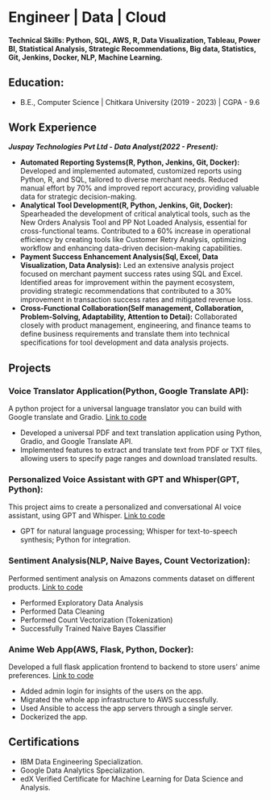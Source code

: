 # Engineer | Data | Cloud

#### Technical Skills: Python, SQL, AWS, R, Data Visualization, Tableau, Power BI, Statistical Analysis, Strategic Recommendations, Big data, Statistics, Git, Jenkins, Docker, NLP, Machine Learning.

## Education:
- B.E., Computer Science | Chitkara University (2019 - 2023) | CGPA - 9.6		

## Work Experience
***Juspay Technologies Pvt Ltd - Data Analyst(2022 - Present):***
-  **Automated Reporting Systems(R, Python, Jenkins, Git, Docker):** Developed and implemented automated, customized reports using Python, R, and SQL, tailored to diverse merchant needs. Reduced manual effort by 70% and improved report accuracy, providing valuable data for strategic decision-making.
- **Analytical Tool Development(R, Python, Jenkins, Git, Docker):** Spearheaded the development of critical analytical tools, such as the New Orders Analysis Tool and PP Not Loaded Analysis, essential for cross-functional teams. Contributed to a 60% increase in operational efficiency by creating tools like Customer Retry Analysis, optimizing workflow and enhancing data-driven decision-making capabilities.
- **Payment Success Enhancement Analysis(Sql, Excel, Data Visualization, Data Analysis):** Led an extensive analysis project focused on merchant payment success rates using SQL and Excel. Identified areas for improvement within the payment ecosystem, providing strategic recommendations that contributed to a 30% improvement in transaction success rates and mitigated revenue loss.
- **Cross-Functional Collaboration(Self management, Collaboration, Problem-Solving, Adaptability, Attention to Detai):** Collaborated closely with product management, engineering, and finance teams to define business requirements and translate them into technical specifications for tool development and data analysis projects.

## Projects
### Voice Translator Application(Python, Google Translate API):
A python project for a universal language translator you can build with Google translate and Gradio. [Link to code](https://github.com/Anirudh3654/AI_translator)
- Developed a universal PDF and text translation application using Python, Gradio, and Google Translate API.
- Implemented features to extract and translate text from PDF or TXT files, allowing users to specify page ranges and download translated results.

### Personalized Voice Assistant with GPT and Whisper(GPT, Python):
This project aims to create a personalized and conversational AI voice assistant, using GPT and Whisper. [Link to code](https://github.com/Anirudh3654/chatbot_OPENAI)
- GPT for natural language processing; Whisper for text-to-speech synthesis; Python for integration.

### Sentiment Analysis(NLP, Naive Bayes, Count Vectorization):
Performed sentiment analysis on Amazons comments dataset on different products. [Link to code](https://github.com/Anirudh3654/Projects-Data-Science)
- Performed Exploratory Data Analysis
- Performed Data Cleaning
- Performed Count Vectorization (Tokenization)
- Successfully Trained Naive Bayes Classifier

### Anime Web App(AWS, Flask, Python, Docker):
Developed a full flask application frontend to backend to store users' anime preferences. [Link to code](https://github.com/Anirudh3654/animesite)
- Added admin login for insights of the users on the app.
- Migrated the whole app infrastructure to AWS successfully.
- Used Ansible to access the app servers through a single server.
- Dockerized the app.

## Certifications
- IBM Data Engineering Specialization.
- Google Data Analytics Specialization.
- edX Verified Certificate for Machine Learning for Data Science and Analysis.
